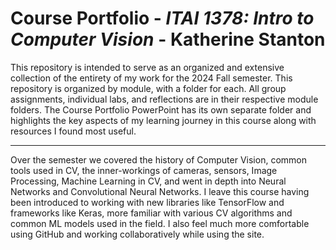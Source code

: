 # Course Portfolio - *ITAI 1378: Intro to Computer Vision* - Katherine Stanton
This repository is intended to serve as an organized and extensive collection of the entirety of my work for the 2024 Fall semester. This repository is organized by module, with a folder for each. All group assignments, individual labs, and reflections are in their respective module folders. The Course Portfolio PowerPoint has its own separate folder and highlights the key aspects of my learning journey in this course along with resources I found most useful. 
___
Over the semester we covered the history of Computer Vision, common tools used in CV, the inner-workings of cameras, sensors, Image Processing, Machine Learning in CV, and went in depth into Neural Networks and Convolutional Neural Networks. I leave this course having been introduced to working with new libraries like TensorFlow and frameworks like Keras, more familiar with various CV algorithms and common ML models used in the field. I also feel much more comfortable using GitHub and working collaboratively while using the site.
